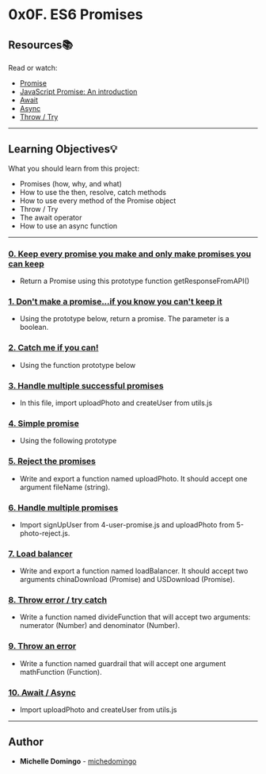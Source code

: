 # 0x0F. ES6 Promises

## Resources:books:

Read or watch:

- [Promise](https://developer.mozilla.org/en-US/docs/Web/JavaScript/Reference/Global_Objects/Promise)
- [JavaScript Promise: An introduction](https://web.dev/promises/)
- [Await](https://developer.mozilla.org/en-US/docs/Web/JavaScript/Reference/Operators/await)
- [Async](https://developer.mozilla.org/en-US/docs/Web/JavaScript/Reference/Statements/async_function)
- [Throw / Try](https://developer.mozilla.org/en-US/docs/Web/JavaScript/Reference/Statements/throw)

---

## Learning Objectives:bulb:

What you should learn from this project:

- Promises (how, why, and what)
- How to use the then, resolve, catch methods
- How to use every method of the Promise object
- Throw / Try
- The await operator
- How to use an async function

---

### [0. Keep every promise you make and only make promises you can keep](./0-promise.js)

- Return a Promise using this prototype function getResponseFromAPI()

### [1. Don't make a promise...if you know you can't keep it](./1-promise.js)

- Using the prototype below, return a promise. The parameter is a boolean.

### [2. Catch me if you can!](./2-then.js)

- Using the function prototype below

### [3. Handle multiple successful promises](./3-all.js)

- In this file, import uploadPhoto and createUser from utils.js

### [4. Simple promise](./4-user-promise.js)

- Using the following prototype

### [5. Reject the promises](./5-photo-reject.js)

- Write and export a function named uploadPhoto. It should accept one argument fileName (string).

### [6. Handle multiple promises](./6-final-user.js)

- Import signUpUser from 4-user-promise.js and uploadPhoto from 5-photo-reject.js.

### [7. Load balancer](./7-load_balancer.js)

- Write and export a function named loadBalancer. It should accept two arguments chinaDownload (Promise) and USDownload (Promise).

### [8. Throw error / try catch](./8-try.js)

- Write a function named divideFunction that will accept two arguments: numerator (Number) and denominator (Number).

### [9. Throw an error](./9-try.js)

- Write a function named guardrail that will accept one argument mathFunction (Function).

### [10. Await / Async](./100-await.js)

- Import uploadPhoto and createUser from utils.js

---

## Author

- **Michelle Domingo** - [michedomingo](https://github.com/michedomingo)
